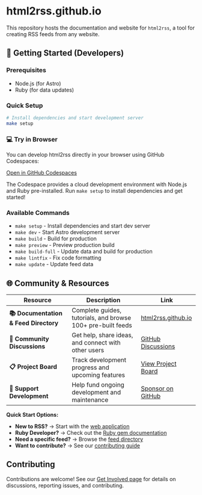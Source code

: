 # html2rss.github.io

This repository hosts the documentation and website for `html2rss`, a tool for creating RSS feeds from any
website.

## 🚀 Getting Started (Developers)

### Prerequisites

- Node.js (for Astro)
- Ruby (for data updates)

### Quick Setup

```bash
# Install dependencies and start development server
make setup
```

### 💻 Try in Browser

You can develop html2rss directly in your browser using GitHub Codespaces:

[Open in GitHub Codespaces](https://github.com/codespaces/new?repo=html2rss/html2rss)

The Codespace provides a cloud development environment with Node.js and Ruby pre-installed. Run `make setup` to install dependencies and get started!

### Available Commands

- `make setup` - Install dependencies and start dev server
- `make dev` - Start Astro development server
- `make build` - Build for production
- `make preview` - Preview production build
- `make build-full` - Update data and build for production
- `make lintfix` - Fix code formatting
- `make update` - Update feed data

## 🌐 Community & Resources

| Resource                              | Description                                                 | Link                                                               |
| ------------------------------------- | ----------------------------------------------------------- | ------------------------------------------------------------------ |
| **📚 Documentation & Feed Directory** | Complete guides, tutorials, and browse 100+ pre-built feeds | [html2rss.github.io](https://html2rss.github.io)                   |
| **💬 Community Discussions**          | Get help, share ideas, and connect with other users         | [GitHub Discussions](https://github.com/orgs/html2rss/discussions) |
| **📋 Project Board**                  | Track development progress and upcoming features            | [View Project Board](https://github.com/orgs/html2rss/projects)    |
| **💖 Support Development**            | Help fund ongoing development and maintenance               | [Sponsor on GitHub](https://github.com/sponsors/gildesmarais)      |

**Quick Start Options:**

- **New to RSS?** → Start with the [web application](https://html2rss.github.io/web-application)
- **Ruby Developer?** → Check out the [Ruby gem documentation](https://html2rss.github.io/ruby-gem)
- **Need a specific feed?** → Browse the [feed directory](https://html2rss.github.io/feed-directory)
- **Want to contribute?** → See our [contributing guide](https://html2rss.github.io/get-involved/contributing)

## Contributing

Contributions are welcome! See our [Get Involved page](https://html2rss.github.io/get-involved) for details on
discussions, reporting issues, and contributing.

